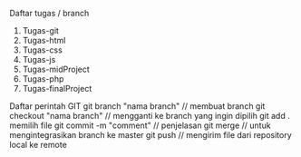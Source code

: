 Daftar tugas / branch
  1. Tugas-git
  2. Tugas-html
  3. Tugas-css
  4. Tugas-js
  5. Tugas-midProject
  6. Tugas-php
  7. Tugas-finalProject
   
Daftar perintah GIT
	git branch "nama branch" // membuat branch
	git checkout "nama branch" // mengganti ke branch yang ingin dipilih
	git add . memilih file
	git commit -m "comment" // penjelasan
	git merge // untuk mengintegrasikan branch ke master
	git push // mengirim file dari repository local ke remote 
